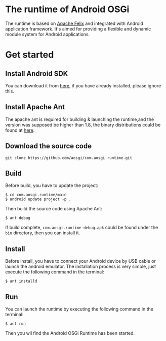 # The runtime of Android OSGi

The runtime is based on [Apache Felix](http://felix.apache.org) and integrated
with Android application framework. It's aimed for providing a flexible and
dynamic module system for Android applications.

# Get started

## Install Android SDK

You can download it from [here](http://developer.android.com/sdk/index.html),
if you have already installed, please ignore this.

## Install Apache Ant

The apache ant is required for building & launching the runtime,and the version
was supposed be higher than 1.8, the binary distributions could be found at
[here](http://archive.apache.org/dist/ant/binaries/).

## Download the source code

`git clone https://github.com/aosgi/com.aosgi.runtime.git`

## Build

Before build, you have to update the project:
```
$ cd com.aosgi.runtime/main
$ android update project -p .
```

Then build the source code using Apache Ant:
```
$ ant debug
```

If build complete, `com.aosgi.runtime-debug.apk` could be found under the `bin`
directory, then you can install it.

## Install

Before install, you have to connect your Android device by USB cable or launch
the android emulator. The installation process is very simple, just execute
the following command in the terminal:
```
$ ant installd
```

## Run

You can launch the runtime by executing the following command in the terminal:
```
$ ant run
```

Then you wil find the Android OSGi Runtime has been started.

